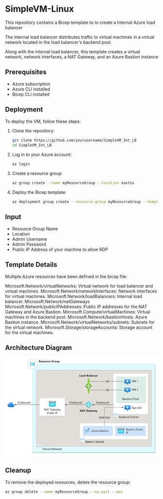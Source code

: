 # SimpleVM-Linux

This repository contains a Bicep template to to create a Internal Azure load balancer

The internal load balancer distributes traffic to virtual machines in a virtual network located in the load balancer's backend pool. 

Along with the internal load balancer, this template creates a virtual network, network interfaces, a NAT Gateway, and an Azure Bastion instance

## Prerequisites

- Azure subscription
- Azure CLI installed
- Bicep CLI installed

## Deployment

To deploy the VM, follow these steps:

1. Clone the repository:
    ```sh
    git clone https://github.com/yourusername/SimpleVM_Int_LB
    cd SimpleVM_Int_LB
    ```

2. Log in to your Azure account:
    ```sh
    az login
    ```

3. Create a resource group:
    ```sh
    az group create --name myResourceGroup --location eastus
    ```

4. Deploy the Bicep template:
    ```sh
    az deployment group create --resource-group myResourceGroup --template-file main.bicep
    ```

## Input 

- Resource Group Name
- Location
- Admin Username
- Admin Password
- Public IP Address of your machine to allow RDP


## Template Details

Multiple Azure resources have been defined in the bicep file:

Microsoft.Network/virtualNetworks: Virtual network for load balancer and virtual machines.
Microsoft.Network/networkInterfaces: Network interfaces for virtual machines.
Microsoft.Network/loadBalancers: Internal load balancer.
Microsoft.Network/natGateways
Microsoft.Network/publicIPAddresses: Public IP addresses for the NAT Gateway and Azure Bastion.
Microsoft.Compute/virtualMachines: Virtual machines in the backend pool.
Microsoft.Network/bastionHosts: Azure Bastion instance.
Microsoft.Network/virtualNetworks/subnets: Subnets for the virtual network.
Microsoft.Storage/storageAccounts: Storage account for the virtual machines.

## Architecture Diagram

![Public Load Balancer Architecture](./internal-load-balancer-resources.png)

## Cleanup

To remove the deployed resources, delete the resource group:
```sh
az group delete --name myResourceGroup --no-wait --yes
```

